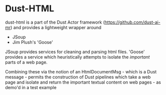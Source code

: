 # Dust-HTML

dust-html is a part of the Dust Actor framework (https://github.com/dust-ai-mr) and provides a lightweight wrapper around
* JSoup
* Jim Plush's 'Goose'

JSoup provides services for cleaning and parsing html files. 'Goose' provides a 
service which heuristically attempts to isolate the *important* parts of a web page.

Combining these via the notion of an HtmlDocumentMsg - which is a Dust message -
permits the construction of Dust pipelines which take a web page and isolate and
return the important textual content on web pages - as demo'd in a test example